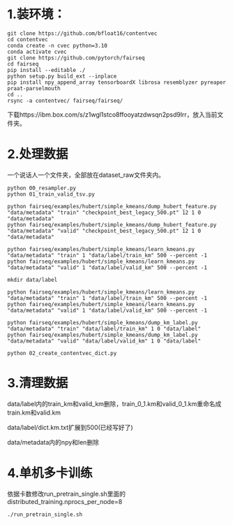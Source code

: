 # 1.装环境：
```
git clone https://github.com/bfloat16/contentvec
cd contentvec
conda create -n cvec python=3.10
conda activate cvec
git clone https://github.com/pytorch/fairseq
cd fairseq
pip install --editable ./
python setup.py build_ext --inplace
pip install npy_append_array tensorboardX librosa resemblyzer pyreaper praat-parselmouth
cd ..
rsync -a contentvec/ fairseq/fairseq/
```
下载https://ibm.box.com/s/z1wgl1stco8ffooyatzdwsqn2psd9lrr，放入当前文件夹。

# 2.处理数据
一个说话人一个文件夹，全部放在dataset_raw文件夹内。
```
python 00_resampler.py
python 01_train_valid_tsv.py

python fairseq/examples/hubert/simple_kmeans/dump_hubert_feature.py "data/metadata" "train" "checkpoint_best_legacy_500.pt" 12 1 0 "data/metadata"
python fairseq/examples/hubert/simple_kmeans/dump_hubert_feature.py "data/metadata" "valid" "checkpoint_best_legacy_500.pt" 12 1 0 "data/metadata"

python fairseq/examples/hubert/simple_kmeans/learn_kmeans.py "data/metadata" "train" 1 "data/label/train_km" 500 --percent -1
python fairseq/examples/hubert/simple_kmeans/learn_kmeans.py "data/metadata" "valid" 1 "data/label/valid_km" 500 --percent -1

mkdir data/label

python fairseq/examples/hubert/simple_kmeans/learn_kmeans.py "data/metadata" "train" 1 "data/label/train_km" 500 --percent -1
python fairseq/examples/hubert/simple_kmeans/learn_kmeans.py "data/metadata" "valid" 1 "data/label/valid_km" 500 --percent -1

python fairseq/examples/hubert/simple_kmeans/dump_km_label.py "data/metadata" "train" "data/label/train_km" 1 0 "data/label"
python fairseq/examples/hubert/simple_kmeans/dump_km_label.py "data/metadata" "valid" "data/label/valid_km" 1 0 "data/label"

python 02_create_contentvec_dict.py
```
# 3.清理数据

data/label内的train_km和valid_km删除，train_0_1.km和valid_0_1.km重命名成train.km和valid.km

data/label/dict.km.txt扩展到500(已经写好了)

data/metadata内的npy和len删除

# 4.单机多卡训练

依据卡数修改run_pretrain_single.sh里面的distributed_training.nprocs_per_node=8
```
./run_pretrain_single.sh
```